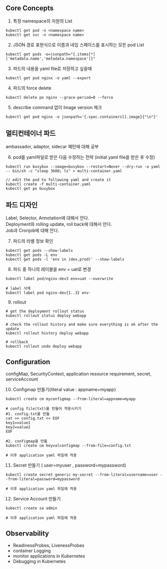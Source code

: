 
## Core Concepts

1. 특정 namespace의 자원의 List
~~~
kubectl get pod -n <namespace name>
kubectl get svc -n <namespace name>
~~~

2. JSON 경로 표현식으로 이름과 네임 스페이스를 표시하는 모든 pod List
~~~
kubectl get pods -o=jsonpath="{.items[*]['metadata.name','metadata.namespace']}"
~~~

3. 파드의 내용을 yaml file로 저장하고 싶을때
~~~
kubectl get pod nginx -o yaml --export
~~~

4. 파드의 force delete
~~~
kubectl delete po nginx --grace-period=0 --force
~~~

5. describe command 없이 Image version 체크
~~~
kubectl get pod nginx -o jsonpath='{.spec.containers[].image}{"\n"}'
~~~

## 멀티컨테이너 파드
ambassador, adaptor, sidecar 패턴에 대해 공부  

6. pod를 yaml파일로 받은 다음 수정하는 전략 (initial yaml file을 받은 후 수정)
~~~
kubectl run busybox --image=busybox --restart=Never --dry-run -o yaml -- bin/sh -c "sleep 3600; ls" > multi-container.yaml

// edit the pod to following yaml and create it
kubectl create -f multi-container.yaml
kubectl get po busybox
~~~

## 파드 디자인
Label, Selector, Annotation에 대해서 안다.  
Deployment와 rolling update, roll back에 대해서 안다.  
Job과 Cronjob에 대해 안다.  

7. 파드의 라벨 정보 확인
~~~
kubectl get pods --show-labels
kubectl get pods -L env
kubectl get pods -l 'env in (dev,prod)' --show-labels
~~~

8. 파드 중 하나의 레이블을 env = uat로 변경
~~~
kubectl label pod/nginx-dev3 env=uat --overwrite

# label 삭제
kubectl label pod nginx-dev{1..3} env-
~~~

9. rollout
~~~
# get the deployment rollout status
kubectl rollout status deploy webapp

# check the rollout history and make sure everything is ok after the update
kubectl rollout history deploy webapp

# rollback
kubectl rollout undo deploy webapp
~~~

## Configuration
configMap, SecurityContext, application resource requirement, secret, serviceAccount  

10. Configmap 만들기(literal value : appname=myapp)
~~~
kubectl create cm myconfigmap --from-literal=appname=myapp

# config file(txt)를 만들어 적용시키기
#1. config.txt를 만듦
cat >> config.txt << EOF
key1=value1
key2=value2
EOF

#2. configmap을 만듦
kubectl create cm keyvalconfigmap --from-file=config.txt

# 이후 application yaml 파일에 적용
~~~


11. Secret 만들기 ( user=myuser , password=mypassword)
~~~
kubectl create secret generic my-secret --from-literal=username=user --from-literal=password=mypassword

# 이후 application yaml 파일에 적용
~~~

12. Service Account 만들기
~~~
kubectl create sa admin

# 이후 application yaml 파일에 적용
~~~

## Observability
* ReadinessProbes, LivenessProbes
* container Logging
* monitor applications in Kubernetes
* Debugging in Kubernetes




